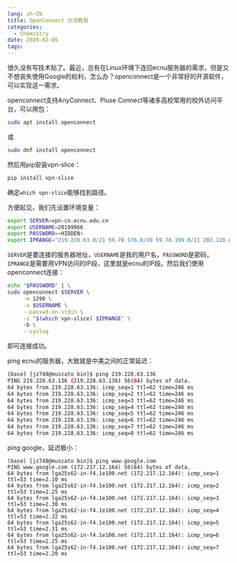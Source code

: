 ```yaml
---
lang: zh-CN
title: OpenConnect 分流教程
categories:
  - Chemistry
date: 2020-02-05
tags:
---
```


很久没有写技术贴了。最近，总有在Linux环境下连回ecnu服务器的需求，但是又不想丧失使用Google的权利，怎么办？openconnect是一个非常好的开源软件，可以实现这一需求。

openconnect支持AnyConnect、Pluse Connect等诸多高校常用的校外访问平台，可以用包：

```sh
sudo apt install openconnect
```

或

```sh
sudo dnf install openconnect
```

然后用pip安装vpn-slice：
```sh
pip install vpn-slice
```
确定`which vpn-slice`能够找到路径。

方便起见，我们先设置环境变量：
```sh
export SERVER=vpn-cn.ecnu.edu.cn
export USERNAME=20199966
export PASSWORD=<HIDDEN>
export IPRANGE="219.228.63.0/21 59.78.176.0/20 59.78.199.0/21 202.120.80.0/20 222.66.117.0/24"
```

`SERVER`是要连接的服务器地址，`USERNAME`是我的用户名，`PASSWORD`是密码，`IPRANGE`是需要用VPN访问的IP段，这里就是ecnu的IP段。然后我们使用openconnect连接：
```sh
echo "$PASSWORD" | \
sudo openconnect $SERVER \
     -m 1290 \
     -u $USERNAME \
     --passwd-on-stdin \
     -s "$(which vpn-slice) $IPRANGE" \                                                                                                                                                                                                                                                                                       
     -b \
     --syslog
```
即可连接成功。

ping ecnu的服务器，大致就是中美之间的正常延迟：
```sh
(base) [jz748@muscato bin]$ ping 219.228.63.136
PING 219.228.63.136 (219.228.63.136) 56(84) bytes of data.
64 bytes from 219.228.63.136: icmp_seq=1 ttl=62 time=246 ms
64 bytes from 219.228.63.136: icmp_seq=2 ttl=62 time=246 ms
64 bytes from 219.228.63.136: icmp_seq=3 ttl=62 time=246 ms
64 bytes from 219.228.63.136: icmp_seq=4 ttl=62 time=246 ms
64 bytes from 219.228.63.136: icmp_seq=5 ttl=62 time=246 ms
64 bytes from 219.228.63.136: icmp_seq=6 ttl=62 time=246 ms
64 bytes from 219.228.63.136: icmp_seq=7 ttl=62 time=246 ms
64 bytes from 219.228.63.136: icmp_seq=8 ttl=62 time=246 ms
```

ping google，延迟极小：
```
(base) [jz748@muscato bin]$ ping www.google.com
PING www.google.com (172.217.12.164) 56(84) bytes of data.
64 bytes from lga25s62-in-f4.1e100.net (172.217.12.164): icmp_seq=1 ttl=53 time=2.10 ms
64 bytes from lga25s62-in-f4.1e100.net (172.217.12.164): icmp_seq=2 ttl=53 time=2.25 ms
64 bytes from lga25s62-in-f4.1e100.net (172.217.12.164): icmp_seq=3 ttl=53 time=2.30 ms
64 bytes from lga25s62-in-f4.1e100.net (172.217.12.164): icmp_seq=4 ttl=53 time=2.32 ms
64 bytes from lga25s62-in-f4.1e100.net (172.217.12.164): icmp_seq=5 ttl=53 time=2.31 ms
64 bytes from lga25s62-in-f4.1e100.net (172.217.12.164): icmp_seq=6 ttl=53 time=2.25 ms
64 bytes from lga25s62-in-f4.1e100.net (172.217.12.164): icmp_seq=7 ttl=53 time=2.20 ms
```
